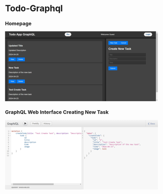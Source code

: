 ﻿# Todo-Graphql
### Homepage
![Image Description](static/homepage.png)

### GraphQL Web Interface Creating New Task 
![Image Description](static/create.png)
